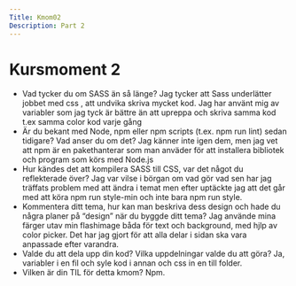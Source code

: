 ```yaml
---
Title: Kmom02
Description: Part 2
---
```


Kursmoment 2
==================
*   Vad tycker du om SASS än så länge? Jag tycker att Sass underlätter jobbet med css , att undvika skriva mycket kod.
Jag har använt mig av variabler som jag tyck är bättre än att upreppa och skriva samma kod t.ex samma color kod varje gång 
*   Är du bekant med Node, npm eller npm scripts (t.ex. npm run lint) sedan tidigare? Vad anser du om det?
Jag känner inte igen dem, men jag vet att npm är en pakethanterar som man anväder för att installera bibliotek och program som körs med Node.js
*   Hur kändes det att kompilera SASS till CSS, var det något du reflekterade över?
 Jag var vilse i börgan om vad gör vad sen har jag träffats problem med att ändra i temat men efter uptäckte jag att det går med att köra npm run style-min och inte bara npm run style.
*   Kommentera ditt tema, hur kan man beskriva dess design och hade du några planer på “design” när du byggde ditt tema? Jag använde mina färger utav min flashimage båda för text och background, med hjlp av color picker. Det har jag gjort för att alla delar i sidan ska vara anpassade efter varandra.
*   Valde du att dela upp din kod? Vilka uppdelningar valde du att göra? Ja, variabler i en fil och syle kod i annan och css in en till folder.
*   Vilken är din TIL för detta kmom? Npm.
